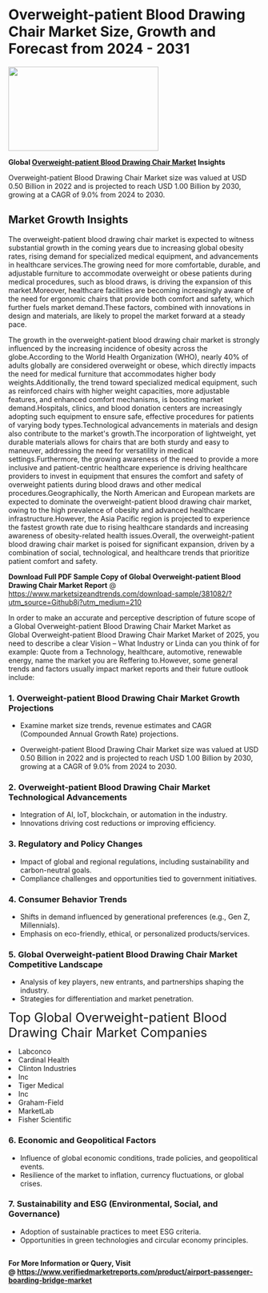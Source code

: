 <H1>Overweight-patient Blood Drawing Chair Market Size, Growth and Forecast from 2024 - 2031</H1><img class="aligncenter size-medium wp-image-584254" src="https://thirdeyenews.in/wp-content/uploads/2024/09/Global-Market-Research-300x168.jpeg" alt="" width="300" height="168" /><p><strong>Global&nbsp;<a href="https://www.marketsizeandtrends.com/download-sample/381082/?utm_source=Github8j?utm_medium=210">Overweight-patient Blood Drawing Chair Market</a> Insights</strong></p><p>Overweight-patient Blood Drawing Chair Market size was valued at USD 0.50 Billion in 2022 and is projected to reach USD 1.00 Billion by 2030, growing at a CAGR of 9.0% from 2024 to 2030.</p><p><h2>Market Growth Insights</h2> <p>The overweight-patient blood drawing chair market is expected to witness substantial growth in the coming years due to increasing global obesity rates, rising demand for specialized medical equipment, and advancements in healthcare services.The growing need for more comfortable, durable, and adjustable furniture to accommodate overweight or obese patients during medical procedures, such as blood draws, is driving the expansion of this market.Moreover, healthcare facilities are becoming increasingly aware of the need for ergonomic chairs that provide both comfort and safety, which further fuels market demand.These factors, combined with innovations in design and materials, are likely to propel the market forward at a steady pace.</p> <p>The growth in the overweight-patient blood drawing chair market is strongly influenced by the increasing incidence of obesity across the globe.According to the World Health Organization (WHO), nearly 40% of adults globally are considered overweight or obese, which directly impacts the need for medical furniture that accommodates higher body weights.Additionally, the trend toward specialized medical equipment, such as reinforced chairs with higher weight capacities, more adjustable features, and enhanced comfort mechanisms, is boosting market demand.Hospitals, clinics, and blood donation centers are increasingly adopting such equipment to ensure safe, effective procedures for patients of varying body types.Technological advancements in materials and design also contribute to the market's growth.The incorporation of lightweight, yet durable materials allows for chairs that are both sturdy and easy to maneuver, addressing the need for versatility in medical settings.Furthermore, the growing awareness of the need to provide a more inclusive and patient-centric healthcare experience is driving healthcare providers to invest in equipment that ensures the comfort and safety of overweight patients during blood draws and other medical procedures.Geographically, the North American and European markets are expected to dominate the overweight-patient blood drawing chair market, owing to the high prevalence of obesity and advanced healthcare infrastructure.However, the Asia Pacific region is projected to experience the fastest growth rate due to rising healthcare standards and increasing awareness of obesity-related health issues.Overall, the overweight-patient blood drawing chair market is poised for significant expansion, driven by a combination of social, technological, and healthcare trends that prioritize patient comfort and safety.</p> <p><span class=""><strong>Download Full PDF Sample Copy of Global Overweight-patient Blood Drawing Chair Market Report</strong> @ <a href="https://www.marketsizeandtrends.com/download-sample/381082/?utm_source=Github8j?utm_medium=210" target="_blank">https://www.marketsizeandtrends.com/download-sample/381082/?utm_source=Github8j?utm_medium=210</a></span></p><p>In order to make an accurate and perceptive description of future scope of a Global&nbsp;Overweight-patient Blood Drawing Chair Market Market as Global&nbsp;Overweight-patient Blood Drawing Chair Market Market of 2025, you need to describe a clear Vision &ndash; What Industry or Linda can you think of for example: Quote from a Technology, healthcare, automotive, renewable energy, name the market you are Reffering to.However, some general trends and factors usually impact market reports and their future outlook include:</p><h3>1.&nbsp;<strong>Overweight-patient Blood Drawing Chair Market Growth Projections</strong></h3><ul><li>Examine market size trends, revenue estimates and CAGR (Compounded Annual Growth Rate) projections.</li><li><p>Overweight-patient Blood Drawing Chair Market size was valued at USD 0.50 Billion in 2022 and is projected to reach USD 1.00 Billion by 2030, growing at a CAGR of 9.0% from 2024 to 2030.</p></li></ul><h3>2.&nbsp;<strong>Overweight-patient Blood Drawing Chair Market Technological Advancements</strong></h3><ul><li>Integration of AI, IoT, blockchain, or automation in the industry.</li><li>Innovations driving cost reductions or improving efficiency.</li></ul><h3>3.&nbsp;<strong>Regulatory and Policy Changes</strong></h3><ul><li>Impact of global and regional regulations, including sustainability and carbon-neutral goals.</li><li>Compliance challenges and opportunities tied to government initiatives.</li></ul><h3>4.&nbsp;<strong>Consumer Behavior Trends</strong></h3><ul><li>Shifts in demand influenced by generational preferences (e.g., Gen Z, Millennials).</li><li>Emphasis on eco-friendly, ethical, or personalized products/services.</li></ul><h3>5.&nbsp;<strong>Global Overweight-patient Blood Drawing Chair Market Competitive Landscape</strong></h3><ul><li>Analysis of key players, new entrants, and partnerships shaping the industry.</li><li>Strategies for differentiation and market penetration.</li></ul><p data-pm-slice="1 1 []"><span style="color: inherit; font-family: inherit; font-size: 25px;">Top Global Overweight-patient Blood Drawing Chair Market Companies</span></p><div class="" data-test-id=""><p><li>Labconco</li><li> Cardinal Health</li><li> Clinton Industries</li><li> Inc</li><li> Tiger Medical</li><li> Inc</li><li> Graham-Field</li><li> MarketLab</li><li> Fisher Scientific</li></p></div><h3>6.&nbsp;<strong>Economic and Geopolitical Factors</strong></h3><ul><li>Influence of global economic conditions, trade policies, and geopolitical events.</li><li>Resilience of the market to inflation, currency fluctuations, or global crises.</li></ul><h3>7.&nbsp;<strong>Sustainability and ESG (Environmental, Social, and Governance)</strong></h3><ul><li>Adoption of sustainable practices to meet ESG criteria.</li><li>Opportunities in green technologies and circular economy principles.</li></ul><h2><strong style="font-size: 14px;">For More Information or Query, Visit @&nbsp;</strong><a style="background-color: #ffffff; font-size: 14px;" href="https://www.marketsizeandtrends.com/report/overweight-patient-blood-drawing-chair-market/" target="_blank">https://www.verifiedmarketreports.com/product/airport-passenger-boarding-bridge-market</a></h2>